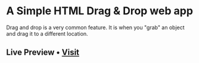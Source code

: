 # A Simple HTML Drag & Drop web app

Drag and drop is a very common feature. It is when you "grab" an object and drag it to a different location.

## Live Preview • [Visit](https://azlibdar.github.io/ht-drag-drop/)

